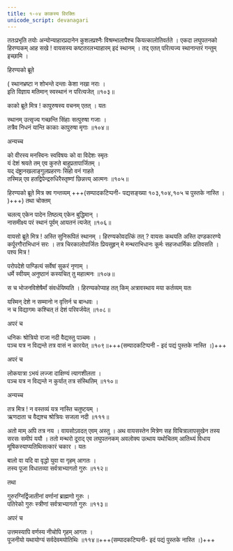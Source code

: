 ```yaml
---
title: १-०४ काकस्य विरक्तिः
unicode_script: devanagari
---
```

ततःप्रभृति तयोः अन्योन्याहारप्रदानेन कुशलप्रश्नैः विश्रम्भालापैश्च कियत्कालोतिवर्तते । एकदा लघुपतनको हिरण्यकम् आह सखे ! वायसस्य कष्टतरलभ्याहारम् इदं स्थानम् । तद् एतत् परित्यज्य स्थानान्तरं गन्तुम् इच्छामि ।  

हिरण्यको ब्रूते

( स्थानभ्रष्टा न शोभन्ते दन्ताः केशा नखा नराः ।  
इति विज्ञाय मतिमान् स्वस्थानं न परित्यजेत् ॥१०३॥

काको ब्रूते मित्र ! कापुरुषस्य वचनम् एतत् । यतः

स्थानम् उत्सृज्य गच्छन्ति सिंहाः सत्पुरुषा गजाः ।  
तत्रैव निधनं यान्ति काकाः कापुरुषा मृगाः ॥१०४॥

अन्यच्च

को वीरस्य मनस्विनः स्वविषयः को वा विदेशः स्मृतः   
यं देशं श्रयते तम् एव कुरुते बाहुप्रतापार्जितम् ।  
यद् दंष्ट्रानखलाङ्गुलप्रहरणः सिंहो वनं गाहते   
तस्मिन्न् एव हतद्विपेन्द्ररुधिरैस्तृष्णां छिन्नत्त्य् आत्मनः ॥१०५॥

हिरण्यको ब्रूते मित्र क्व गन्तव्यम् +++(सम्पादकटिप्पनी- पद्यसङ्ख्या १०३,१०४,१०५ च पुस्तके नास्ति । )+++) तथा चोक्तम्

चलत्य् एकेन पादेन तिष्ठत्य् एकेन बुद्धिमान् ।  
नासमीक्ष्य परं स्थानं पूर्वम् आयतनं त्यजेत् ॥१०६॥

वायसो ब्रूते मित्र ! अस्ति सुनिरूपितं स्थानम् । हिरण्यकोवदत्किं तत् ? वायसः कथयति  अस्ति दण्डकारण्ये कर्पूरगौराभिधानं सरः । तत्र चिरकालोपार्जितः प्रियसुहृन् मे मन्थराभिधानः कूर्मः सहजधार्मिकः प्रतिवसति । पश्य मित्र !

परोपदेशे पाण्डित्यं सर्वेषां सुकरं नृणाम् ।  
धर्मे स्वीयम् अनुष्ठानं कस्यचित् तु महात्मनः ॥१०७॥

स च भोजनविशेषैर्मां संवर्धयिष्यति । हिरण्यकोप्याह तत् किम् अत्रावस्थाय मया कर्तव्यम् यतः

यस्मिन् देशे न सम्मानो न वृत्तिर्न च बान्धवः ।  
न च विद्यागमः कश्चित् तं देशं परिवर्जयेत् ॥१०८॥

अपरं च

धनिकः श्रोत्रियो राजा नदी वैद्यस्तु पञ्चमः ।  
पञ्च यत्र न विद्यन्ते तत्र वासं न कारयेत् ॥१०९॥+++(सम्पादकटिप्पनी - इदं पद्यं पुस्तके नास्ति ।)+++

अपरं च

लोकयात्रा ऽभयं लज्जा दाक्षिण्यं त्यागशीलता ।  
पञ्च यत्र न विद्यन्ते न कुर्यात् तत्र संस्थितिम् ॥११०॥

अन्यच्च

तत्र मित्र ! न वस्तव्यं यत्र नास्ति चतुष्टयम् ।  
ऋणदाता च वैद्यश्च श्रोत्रियः सजला नदी ॥१११॥

अतो माम् अपि तत्र नय । वायसोऽवदत् एवम् अस्तु । अथ वायसस्तेन मित्रेण सह विचित्रालापसुखेन तस्य सरसः समीपं ययौ । ततो मन्थरो दूराद् एव लघुपतनकम् अवलोक्य उत्थाय यथोचितम् आतिथ्यं विधाय मूषिकस्याप्यतिथिसत्कारं चकार । यतः

बालो वा यदि वा वृद्धो युवा वा गृहम् आगतः ।  
तस्य पूजा विधातव्या सर्वत्राभ्यागतो गुरुः ॥११२॥

तथा

गुरुरग्निर्द्विजातीनां वर्णानां ब्राह्मणो गुरुः ।  
पतिरेको गुरुः स्त्रीणां सर्वत्राभ्यागतो गुरुः ॥११३॥

अपरं च

उत्तमस्यापि वर्णस्य नीचोपि गृहम् आगतः ।  
पूजनीयो यथायोग्यं सर्वदेवमयोतिथिः ॥११४॥+++(सम्पादकटिप्पनी- इदं पद्यं पुस्तके नास्ति ।)+++
